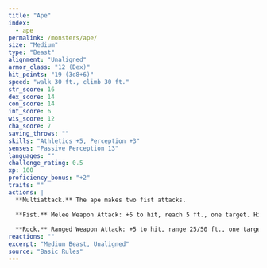 ```yaml
---
title: "Ape"
index:
  - ape
permalink: /monsters/ape/
size: "Medium"
type: "Beast"
alignment: "Unaligned"
armor_class: "12 (Dex)"
hit_points: "19 (3d8+6)"
speed: "walk 30 ft., climb 30 ft."
str_score: 16
dex_score: 14
con_score: 14
int_score: 6
wis_score: 12
cha_score: 7
saving_throws: ""
skills: "Athletics +5, Perception +3"
senses: "Passive Perception 13"
languages: ""
challenge_rating: 0.5
xp: 100
proficiency_bonus: "+2"
traits: ""
actions: |
  **Multiattack.** The ape makes two fist attacks.
  
  **Fist.** Melee Weapon Attack: +5 to hit, reach 5 ft., one target. Hit: 6 (1d6 + 3) bludgeoning damage.
  
  **Rock.** Ranged Weapon Attack: +5 to hit, range 25/50 ft., one target. Hit: 6 (1d6 + 3) bludgeoning damage.
reactions: ""
excerpt: "Medium Beast, Unaligned"
source: "Basic Rules"
---
```

